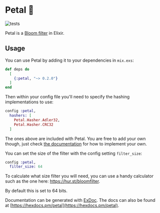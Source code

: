 # Petal 🌺

![tests](https://github.com/jamesduncombe/petal/workflows/tests/badge.svg)

Petal is a [Bloom filter](https://en.wikipedia.org/wiki/Bloom_filter) in Elixir.

## Usage

You can use Petal by adding it to your dependencies in `mix.exs`:

```elixir
def deps do
  [
    {:petal, "~> 0.2.0"}
  ]
end
```

Then within your config file you'll need to specify the hashing implementations to use:

```elixir
config :petal,
  hashers: [
    Petal.Hasher.Adler32,
    Petal.Hasher.CRC32
  ]
```

The ones above are included with Petal. You are free to add your own though, just check [the
 documentation](https://hexdocs.pm/petal/Petal.Hasher.html) for how to implement your own.

You can set the size of the filter with the config setting `filter_size`:

```elixir
config :petal,
  filter_size: 64
```

To calculate what size filter you will need, you can use a handy calculator such as the one here: https://hur.st/bloomfilter.

By default this is set to 64 bits.

Documentation can be generated with [ExDoc](https://github.com/elixir-lang/ex_doc). The docs can also be found at [https://hexdocs.pm/petal](https://hexdocs.pm/petal).

